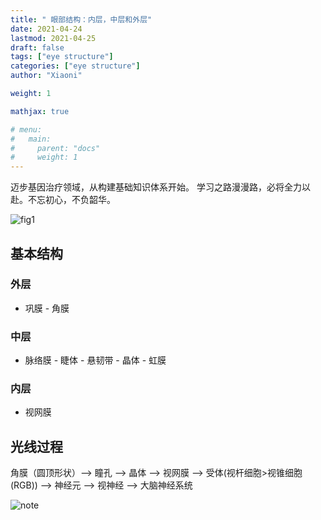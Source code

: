 ```yaml
---
title: " 眼部结构：内层，中层和外层"
date: 2021-04-24
lastmod: 2021-04-25
draft: false
tags: ["eye structure"]
categories: ["eye structure"]
author: "Xiaoni"

weight: 1

mathjax: true

# menu:
#   main:
#     parent: "docs"
#     weight: 1
---
```


迈步基因治疗领域，从构建基础知识体系开始。 学习之路漫漫路，必将全力以赴。不忘初心，不负韶华。

<!--more-->

![fig1](fig1.png)
## 基本结构
### 外层

- 巩膜 - 角膜

### 中层

- 脉络膜 - 睫体 - 悬韧带 - 晶体 - 虹膜

### 内层

- 视网膜

## 光线过程

角膜（圆顶形状）--> 瞳孔 --> 晶体 --> 视网膜 --> 受体(视杆细胞>视锥细胞(RGB)) --> 神经元 --> 视神经 --> 大脑神经系统

  ![note](note04242021.jpeg)
